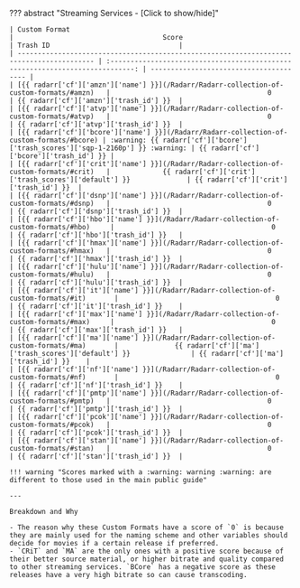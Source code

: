??? abstract "Streaming Services - [Click to show/hide]"

    | Custom Format                                                                             |                                     Score                                      | Trash ID                                |
    | ----------------------------------------------------------------------------------------- | :----------------------------------------------------------------------------: | --------------------------------------- |
    | [{{ radarr['cf']['amzn']['name'] }}](/Radarr/Radarr-collection-of-custom-formats/#amzn)   |                                       0                                        | {{ radarr['cf']['amzn']['trash_id'] }}  |
    | [{{ radarr['cf']['atvp']['name'] }}](/Radarr/Radarr-collection-of-custom-formats/#atvp)   |                                       0                                        | {{ radarr['cf']['atvp']['trash_id'] }}  |
    | [{{ radarr['cf']['bcore']['name'] }}](/Radarr/Radarr-collection-of-custom-formats/#bcore) | :warning: {{ radarr['cf']['bcore']['trash_scores']['sqp-1-2160p'] }} :warning: | {{ radarr['cf']['bcore']['trash_id'] }} |
    | [{{ radarr['cf']['crit']['name'] }}](/Radarr/Radarr-collection-of-custom-formats/#crit)   |             {{ radarr['cf']['crit']['trash_scores']['default'] }}              | {{ radarr['cf']['crit']['trash_id'] }}  |
    | [{{ radarr['cf']['dsnp']['name'] }}](/Radarr/Radarr-collection-of-custom-formats/#dsnp)   |                                       0                                        | {{ radarr['cf']['dsnp']['trash_id'] }}  |
    | [{{ radarr['cf']['hbo']['name'] }}](/Radarr/Radarr-collection-of-custom-formats/#hbo)     |                                       0                                        | {{ radarr['cf']['hbo']['trash_id'] }}   |
    | [{{ radarr['cf']['hmax']['name'] }}](/Radarr/Radarr-collection-of-custom-formats/#hmax)   |                                       0                                        | {{ radarr['cf']['hmax']['trash_id'] }}  |
    | [{{ radarr['cf']['hulu']['name'] }}](/Radarr/Radarr-collection-of-custom-formats/#hulu)   |                                       0                                        | {{ radarr['cf']['hulu']['trash_id'] }}  |
    | [{{ radarr['cf']['it']['name'] }}](/Radarr/Radarr-collection-of-custom-formats/#it)       |                                       0                                        | {{ radarr['cf']['it']['trash_id'] }}    |
    | [{{ radarr['cf']['max']['name'] }}](/Radarr/Radarr-collection-of-custom-formats/#max)     |                                       0                                        | {{ radarr['cf']['max']['trash_id'] }}   |
    | [{{ radarr['cf']['ma']['name'] }}](/Radarr/Radarr-collection-of-custom-formats/#ma)       |              {{ radarr['cf']['ma']['trash_scores']['default'] }}               | {{ radarr['cf']['ma']['trash_id'] }}    |
    | [{{ radarr['cf']['nf']['name'] }}](/Radarr/Radarr-collection-of-custom-formats/#nf)       |                                       0                                        | {{ radarr['cf']['nf']['trash_id'] }}    |
    | [{{ radarr['cf']['pmtp']['name'] }}](/Radarr/Radarr-collection-of-custom-formats/#pmtp)   |                                       0                                        | {{ radarr['cf']['pmtp']['trash_id'] }}  |
    | [{{ radarr['cf']['pcok']['name'] }}](/Radarr/Radarr-collection-of-custom-formats/#pcok)   |                                       0                                        | {{ radarr['cf']['pcok']['trash_id'] }}  |
    | [{{ radarr['cf']['stan']['name'] }}](/Radarr/Radarr-collection-of-custom-formats/#stan)   |                                       0                                        | {{ radarr['cf']['stan']['trash_id'] }}  |

    !!! warning "Scores marked with a :warning: warning :warning: are different to those used in the main public guide"

    ---

    Breakdown and Why

    - The reason why these Custom Formats have a score of `0` is because they are mainly used for the naming scheme and other variables should decide for movies if a certain release if preferred.
    - `CRiT` and `MA` are the only ones with a positive score because of their better source material, or higher bitrate and quality compared to other streaming services. `BCore` has a negative score as these releases have a very high bitrate so can cause transcoding.
